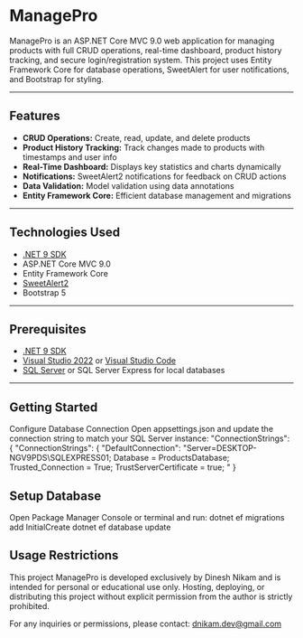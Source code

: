 # ManagePro

ManagePro is an ASP.NET Core MVC 9.0 web application for managing products with full CRUD operations, real-time dashboard, product history tracking, and secure login/registration system. This project uses Entity Framework Core for database operations, SweetAlert for user notifications, and Bootstrap for styling.

---

## Features

- **CRUD Operations:** Create, read, update, and delete products
- **Product History Tracking:** Track changes made to products with timestamps and user info
- **Real-Time Dashboard:** Displays key statistics and charts dynamically
- **Notifications:** SweetAlert2 notifications for feedback on CRUD actions
- **Data Validation:** Model validation using data annotations
- **Entity Framework Core:** Efficient database management and migrations

---

## Technologies Used

- [.NET 9 SDK](https://dotnet.microsoft.com/download/dotnet/9.0)
- ASP.NET Core MVC 9.0
- Entity Framework Core
- [SweetAlert2](https://sweetalert2.github.io/)
- Bootstrap 5

---

## Prerequisites

- [.NET 9 SDK](https://dotnet.microsoft.com/download/dotnet/9.0)
- [Visual Studio 2022](https://visualstudio.microsoft.com/) or [Visual Studio Code](https://code.visualstudio.com/)
- [SQL Server](https://www.microsoft.com/en-us/sql-server) or SQL Server Express for local databases

---

## Getting Started

Configure Database Connection
Open appsettings.json and update the connection string to match your SQL Server instance:
"ConnectionStrings": {
     "ConnectionStrings": {
    "DefaultConnection": "Server=DESKTOP-NGV9PDS\\SQLEXPRESS01; Database = ProductsDatabase; Trusted_Connection = True; TrustServerCertificate = true; "
  }

## Setup Database
Open Package Manager Console or terminal and run:
dotnet ef migrations add InitialCreate
dotnet ef database update  


## Usage Restrictions
This project ManagePro is developed exclusively by Dinesh Nikam and is intended for personal or educational use only. Hosting, deploying, or distributing this project without explicit permission from the author is strictly prohibited.

For any inquiries or permissions, please contact: dnikam.dev@gmail.com

